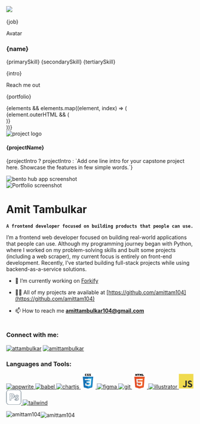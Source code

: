 <div
      ref={gridContainerRef}
      className="grid max-h-[34rem] max-w-[65rem] grid-cols-2 gap-4 lg:grid-cols-12 lg:grid-rows-12"
    >
      <div className="relative col-span-2 flex max-w-full flex-col items-start rounded-3xl border border-slate-300 p-6 pt-8 text-start lg:col-span-8 lg:row-span-6">
        <div className="absolute right-4 top-4 flex items-center gap-3 rounded-md bg-green-100 px-3 py-1 text-sm">
          <img className="static h-6 w-6" src="/circle-svgrepo-com.svg" />
          <p className="static font-medium text-green-900">{job}</p>
        </div>
        <div className="mt-6 pb-6 sm:mt-0">
          <Avatar>
            <AvatarImage
              src={
                avatar
                  ? avatar
                  : `https://upload.wikimedia.org/wikipedia/commons/2/2c/Default_pfp.svg`
              }
            />
            <AvatarFallback>Avatar</AvatarFallback>
          </Avatar>
        </div>
        <h3 className="mb-4 text-4xl font-black">{name}</h3>
        <div className="mb-8 flex flex-col gap-2 sm:flex-row">
          <Badge variant={"primarySkill"}>{primarySkill}</Badge>
          <Badge variant={"secondarySkill"}>{secondarySkill}</Badge>
          <Badge variant={"tertiarySkill"}>{tertiarySkill}</Badge>
        </div>
        <p className="text-2xl">{intro}</p>
      </div>
      <div className="relative col-span-2 flex flex-col items-start justify-end gap-2 rounded-3xl border border-slate-300 p-6 sm:col-span-1 lg:col-span-4 lg:row-span-3">
        <Globe size={28} className="absolute right-4 top-4" />
        <p className="text-slate-500">Reach me out</p>
        <p className="text-2xl font-medium">{portfolio}</p>
      </div>
      <div
        ref={containerRef}
        className="col-span-2 grid grid-cols-4 content-center justify-items-center gap-4 rounded-3xl border border-slate-300 p-4 sm:col-span-1 lg:col-span-4 lg:row-span-3"
      >
        {elements &&
          elements.map((element, index) => (
            <div key={index} className="h-10 w-10">
              {element.outerHTML && (
                <div
                  dangerouslySetInnerHTML={{ __html: element.outerHTML }}
                ></div>
              )}
            </div>
          ))}
      </div>
      <div className="col-span-2 flex flex-col items-start justify-center rounded-3xl border border-slate-300 p-6 text-start md:col-span-1 lg:col-span-3 lg:row-span-6">
        <div className="mb-4 flex h-14 w-14 items-center justify-center rounded-lg border-slate-200 bg-white p-2 shadow">
          <img
            src={
              projectLogo
                ? projectLogo
                : `https://www.amittambulkar.com/logo.svg`
            }
            alt="project logo"
          />
        </div>
        <h4 className="mb-6 text-lg font-semibold">{projectName}</h4>
        <p className="text-sm">
          {projectIntro
            ? projectIntro
            : `Add one line intro for your capstone project here. Showcase the features in few simple words.`}
        </p>
      </div>
      <div className="col-span-2 flex items-center justify-center rounded-3xl border border-slate-300 p-4 md:col-span-1 lg:col-span-4 lg:row-span-6">
        <img
          className="max-h-full w-auto rounded-lg border-[3px] border-slate-800 shadow-xl"
          src={projectImage ? projectImage : `/BentoHubSnap.png`}
          alt="bento hub app screenshot"
        />
      </div>
      <div className="col-span-2 flex items-center justify-center overflow-hidden rounded-3xl border border-slate-300 p-6 md:col-span-1 lg:col-span-5 lg:row-span-6">
        <img
          className="max-h-full w-auto rounded-lg border-[3px] border-slate-800 shadow-xl"
          src={projectImage2 ? projectImage2 : `/portfolio.png`}
          alt="Portfolio screenshot"
        />
      </div>
    </div>


#  Amit Tambulkar

**`A frontend developer focused on building products that people can use.`**

I’m a frontend web developer focused on building real-world applications that people can use. Although my programming journey began with Python, where I worked on my problem-solving skills and built some projects (including a web scraper), my current focus is entirely on front-end development. Recently, I’ve started building full-stack projects while using backend-as-a-service solutions.

- 🔭 I’m currently working on [Forkify](https://github.com/amittam104/Forkify)

- 👨‍💻 All of my projects are available at [https://github.com/amittam104](https://github.com/amittam104)

- 📫 How to reach me **amittambulkar104@gmail.com**

#

<h3 align="left">Connect with me:</h3>
<p align="left">
<a href="https://twitter.com/attambulkar" target="blank"><img align="center" src="https://raw.githubusercontent.com/rahuldkjain/github-profile-readme-generator/master/src/images/icons/Social/twitter.svg" alt="attambulkar" height="30" width="40" /></a>
<a href="https://linkedin.com/in/amittambulkar" target="blank"><img align="center" src="https://raw.githubusercontent.com/rahuldkjain/github-profile-readme-generator/master/src/images/icons/Social/linked-in-alt.svg" alt="amittambulkar" height="30" width="40" /></a>
</p>

<h3 align="left">Languages and Tools:</h3>
<p align="left"> <a href="https://appwrite.io" target="_blank" rel="noreferrer"> <img src="https://www.vectorlogo.zone/logos/appwriteio/appwriteio-icon.svg" alt="appwrite" width="40" height="40"/> </a> <a href="https://babeljs.io/" target="_blank" rel="noreferrer"> <img src="https://www.vectorlogo.zone/logos/babeljs/babeljs-icon.svg" alt="babel" width="40" height="40"/> </a> <a href="https://www.chartjs.org" target="_blank" rel="noreferrer"> <img src="https://www.chartjs.org/media/logo-title.svg" alt="chartjs" width="40" height="40"/> </a> <a href="https://www.w3schools.com/css/" target="_blank" rel="noreferrer"> <img src="https://raw.githubusercontent.com/devicons/devicon/master/icons/css3/css3-original-wordmark.svg" alt="css3" width="40" height="40"/> </a> <a href="https://www.figma.com/" target="_blank" rel="noreferrer"> <img src="https://www.vectorlogo.zone/logos/figma/figma-icon.svg" alt="figma" width="40" height="40"/> </a> <a href="https://git-scm.com/" target="_blank" rel="noreferrer"> <img src="https://www.vectorlogo.zone/logos/git-scm/git-scm-icon.svg" alt="git" width="40" height="40"/> </a> <a href="https://www.w3.org/html/" target="_blank" rel="noreferrer"> <img src="https://raw.githubusercontent.com/devicons/devicon/master/icons/html5/html5-original-wordmark.svg" alt="html5" width="40" height="40"/> </a> <a href="https://www.adobe.com/in/products/illustrator.html" target="_blank" rel="noreferrer"> <img src="https://www.vectorlogo.zone/logos/adobe_illustrator/adobe_illustrator-icon.svg" alt="illustrator" width="40" height="40"/> </a> <a href="https://developer.mozilla.org/en-US/docs/Web/JavaScript" target="_blank" rel="noreferrer"> <img src="https://raw.githubusercontent.com/devicons/devicon/master/icons/javascript/javascript-original.svg" alt="javascript" width="40" height="40"/> </a> <a href="https://www.photoshop.com/en" target="_blank" rel="noreferrer"> <img src="https://raw.githubusercontent.com/devicons/devicon/master/icons/photoshop/photoshop-line.svg" alt="photoshop" width="40" height="40"/> </a> <a href="https://tailwindcss.com/" target="_blank" rel="noreferrer"> <img src="https://www.vectorlogo.zone/logos/tailwindcss/tailwindcss-icon.svg" alt="tailwind" width="40" height="40"/> </a> </p>

<p><img align="left" src="https://github-readme-stats.vercel.app/api/top-langs?username=amittam104&show_icons=true&locale=en&layout=compact" alt="amittam104" /></p>

<p><img align="center" src="https://github-readme-streak-stats.herokuapp.com/?user=amittam104&" alt="amittam104" /></p>
